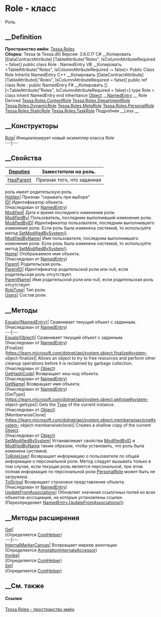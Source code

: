 # Role - класс
Роль.
## __Definition
 **Пространство имён:** [Tessa.Roles](N_Tessa_Roles.htm)  
 **Сборка:** Tessa (в Tessa.dll) Версия: 3.6.0.17
C# __Копировать
    [DataContractAttribute]
    [TableAttribute("Roles", IsColumnAttributeRequired = false)]
    public class Role : NamedEntry
VB __Копировать
    <DataContractAttribute>
    <TableAttribute("Roles", IsColumnAttributeRequired := false)>
    Public Class Role
    	Inherits NamedEntry
C++ __Копировать
    [DataContractAttribute]
    [TableAttribute(L"Roles", IsColumnAttributeRequired = false)]
    public ref class Role : public NamedEntry
F# __Копировать
     [<DataContractAttribute>]
    [<TableAttribute("Roles", IsColumnAttributeRequired = false)>]
    type Role = 
        class
            inherit NamedEntry
        end
Inheritance
    [Object](https://learn.microsoft.com/dotnet/api/system.object) __[NamedEntry](T_Tessa_Platform_NamedEntry.htm) __ Role
Derived
[Tessa.Roles.ContextRole](T_Tessa_Roles_ContextRole.htm)
[Tessa.Roles.DepartmentRole](T_Tessa_Roles_DepartmentRole.htm)
[Tessa.Roles.DynamicRole](T_Tessa_Roles_DynamicRole.htm)
[Tessa.Roles.MetaRole](T_Tessa_Roles_MetaRole.htm)
[Tessa.Roles.PersonalRole](T_Tessa_Roles_PersonalRole.htm)
[Tessa.Roles.StaticRole](T_Tessa_Roles_StaticRole.htm)
[Tessa.Roles.TaskRole](T_Tessa_Roles_TaskRole.htm)
Подробнее __Less __
##  __Конструкторы
[Role](M_Tessa_Roles_Role__ctor.htm)| Инициализирует новый экземпляр класса
Role  
---|---  
##  __Свойства
[Deputies](P_Tessa_Roles_Role_Deputies.htm)|  Заместители на роль.  
---|---  
[HasParent](P_Tessa_Roles_Role_HasParent.htm)|  Признак того, что заданная
роль имеет родительскую роль.  
[Hidden](P_Tessa_Roles_Role_Hidden.htm)|  Признак "скрывать при выборе"  
[ID](P_Tessa_Platform_NamedEntry_ID.htm)| Идентификатор объекта.  
(Унаследован от [NamedEntry](T_Tessa_Platform_NamedEntry.htm))  
[Modified](P_Tessa_Roles_Role_Modified.htm)|  Дата и время последнего
изменения роли.  
[ModifiedBy](P_Tessa_Roles_Role_ModifiedBy.htm)|  Пользователь, последним
выполнивший изменение роли.  
[ModifiedByID](P_Tessa_Roles_Role_ModifiedByID.htm)|  Идентификатор
пользователя, последним выполнившего изменение роли. Если роль была изменена
системой, то используйте метод
[SetModifiedBySystem()](M_Tessa_Roles_Role_SetModifiedBySystem.htm).  
[ModifiedByName](P_Tessa_Roles_Role_ModifiedByName.htm)|  Имя пользователя,
последним выполнившего изменение роли. Если роль была изменена системой, то
используйте метод
[SetModifiedBySystem()](M_Tessa_Roles_Role_SetModifiedBySystem.htm).  
[Name](P_Tessa_Platform_NamedEntry_Name.htm)| Отображаемое имя объекта.  
(Унаследован от [NamedEntry](T_Tessa_Platform_NamedEntry.htm))  
[Parent](P_Tessa_Roles_Role_Parent.htm)|  Родительская роль.  
[ParentID](P_Tessa_Roles_Role_ParentID.htm)|  Идентификатор родительской роли
или null, если родительская роль отсутствует.  
[ParentName](P_Tessa_Roles_Role_ParentName.htm)|  Имя родительской роли или
null, если родительская роль отсутствует.  
[RoleType](P_Tessa_Roles_Role_RoleType.htm)|  Тип роли.  
[Users](P_Tessa_Roles_Role_Users.htm)|  Состав роли.  
## __Методы
[Equals(INamedEntry)](M_Tessa_Platform_NamedEntry_Equals_1.htm)| Сравнивает
текущий объект с заданным.  
(Унаследован от [NamedEntry](T_Tessa_Platform_NamedEntry.htm))  
---|---  
[Equals(Object)](M_Tessa_Platform_NamedEntry_Equals.htm)| Сравнивает текущий
объект с заданным.  
(Унаследован от [NamedEntry](T_Tessa_Platform_NamedEntry.htm))  
[Finalize](https://learn.microsoft.com/dotnet/api/system.object.finalize#system-
object-finalize)| Allows an object to try to free resources and perform other
cleanup operations before it is reclaimed by garbage collection.  
(Унаследован от
[Object](https://learn.microsoft.com/dotnet/api/system.object))  
[GetHashCode](M_Tessa_Platform_NamedEntry_GetHashCode.htm)| Возвращает хеш-код
объекта.  
(Унаследован от [NamedEntry](T_Tessa_Platform_NamedEntry.htm))  
[GetName](M_Tessa_Platform_NamedEntry_GetName.htm)|  Возвращает имя объекта.  
(Унаследован от [NamedEntry](T_Tessa_Platform_NamedEntry.htm))  
[GetType](https://learn.microsoft.com/dotnet/api/system.object.gettype#system-
object-gettype)| Gets the
[Type](https://learn.microsoft.com/dotnet/api/system.type) of the current
instance.  
(Унаследован от
[Object](https://learn.microsoft.com/dotnet/api/system.object))  
[MemberwiseClone](https://learn.microsoft.com/dotnet/api/system.object.memberwiseclone#system-
object-memberwiseclone)| Creates a shallow copy of the current
[Object](https://learn.microsoft.com/dotnet/api/system.object).  
(Унаследован от
[Object](https://learn.microsoft.com/dotnet/api/system.object))  
[SetModifiedBySystem](M_Tessa_Roles_Role_SetModifiedBySystem.htm)|
Устанавливает свойства [ModifiedByID](P_Tessa_Roles_Role_ModifiedByID.htm) и
[ModifiedByName](P_Tessa_Roles_Role_ModifiedByName.htm) таким образом, чтобы
установить, что роль была изменена системой.  
[ToRoleUser](M_Tessa_Roles_Role_ToRoleUser.htm)|  Возвращает информацию о
пользователе по общей информации о персональной роли. Метод следует вызывать
только в том случае, если текущая роль является персональной, при этом полная
информация по персональной роли [PersonalRole](T_Tessa_Roles_PersonalRole.htm)
может быть не загружена.  
[ToString](M_Tessa_Platform_NamedEntry_ToString.htm)| Возвращает строковое
представление объекта.  
(Унаследован от [NamedEntry](T_Tessa_Platform_NamedEntry.htm))  
[UpdateFromAssociations](M_Tessa_Roles_Role_UpdateFromAssociations.htm)|
Обновляет значения ссылочных полей из всех объектов-ассоциаций, на которые
установлены ссылки.  
(Переопределяет
[NamedEntry.UpdateFromAssociations()](M_Tessa_Platform_NamedEntry_UpdateFromAssociations.htm))  
##  __Методы расширения
[Get](M_Tessa_Extensions_Default_Client_EDS_ComHelper_Get.htm)|  
(Определяется
[ComHelper](T_Tessa_Extensions_Default_Client_EDS_ComHelper.htm))  
---|---  
[InternalMarkerCanvas](M_Tessa_UI_Views_Charting_Annotations_AnnotationInternalsAccessor_InternalMarkerCanvas.htm)|
Возвращает маркер аннотации  
(Определяется
[AnnotationInternalsAccessor](T_Tessa_UI_Views_Charting_Annotations_AnnotationInternalsAccessor.htm))  
[Invoke](M_Tessa_Extensions_Default_Client_EDS_ComHelper_Invoke.htm)|  
(Определяется
[ComHelper](T_Tessa_Extensions_Default_Client_EDS_ComHelper.htm))  
[Set](M_Tessa_Extensions_Default_Client_EDS_ComHelper_Set.htm)|  
(Определяется
[ComHelper](T_Tessa_Extensions_Default_Client_EDS_ComHelper.htm))  
##  __См. также
#### Ссылки
[Tessa.Roles - пространство имён](N_Tessa_Roles.htm)
